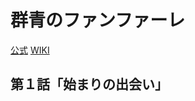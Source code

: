 # 群青のファンファーレ

<a href="https://fanfare-anime.com/" target="_blank">公式</a> 
<a href="https://ja.wikipedia.org/wiki/%E7%BE%A4%E9%9D%92%E3%81%AE%E3%83%95%E3%82%A1%E3%83%B3%E3%83%95%E3%82%A1%E3%83%BC%E3%83%AC" target="_blank">WIKI</a> 

## 第１話「始まりの出会い」
